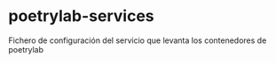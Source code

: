 # poetrylab-services
Fichero de configuración del servicio que levanta los contenedores de poetrylab
